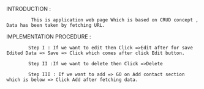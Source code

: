 INTRODUCTION :

             This is application web page Which is based on CRUD concept , Data has been taken by fetching URL.

IMPLEMENTATION PROCEDURE :


            Step I : If we want to edit then Click =>Edit after for save Edited Data => Save => Click which comes after click Edit button.

            Step II :If we want to delete then Click =>Delete 

            Step III : If we want to add => GO on Add contact section which is below => Click Add after fetching data.
